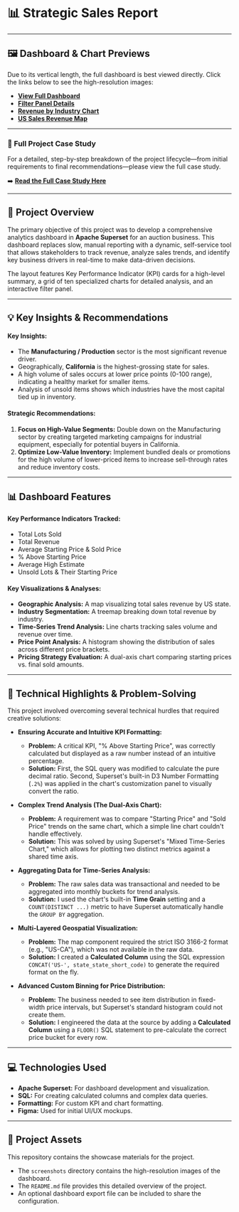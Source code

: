 # 📊 Strategic Sales Report

---
## 🖼️ Dashboard & Chart Previews
Due to its vertical length, the full dashboard is best viewed directly. Click the links below to see the high-resolution images:

* **[View Full Dashboard](https://github.com/Heet-Jamariya/Strategic_Sales_Report/blob/main/screenshots/dashboard-full-view.jpg)**
* **[Filter Panel Details](https://github.com/Heet-Jamariya/Strategic_Sales_Report/blob/main/screenshots/dashboard-filters.png)**
* **[Revenue by Industry Chart](https://github.com/Heet-Jamariya/Strategic_Sales_Report/blob/main/screenshots/chart-treemap-industries.png)**
* **[US Sales Revenue Map](https://github.com/Heet-Jamariya/Strategic_Sales_Report/blob/main/screenshots/chart-geo-map.png)**

---

### 📝 Full Project Case Study
For a detailed, step-by-step breakdown of the project lifecycle—from initial requirements to final recommendations—please view the full case study.

➡️ [**Read the Full Case Study Here**](https://github.com/Heet-Jamariya/Strategic_Sales_Report/blob/main/CASE_STUDY.md)

---

## 📖 Project Overview
The primary objective of this project was to develop a comprehensive analytics dashboard in **Apache Superset** for an auction business. This dashboard replaces slow, manual reporting with a dynamic, self-service tool that allows stakeholders to track revenue, analyze sales trends, and identify key business drivers in real-time to make data-driven decisions.

The layout features Key Performance Indicator (KPI) cards for a high-level summary, a grid of ten specialized charts for detailed analysis, and an interactive filter panel.

---

## 💡 Key Insights & Recommendations

#### Key Insights:
* The **Manufacturing / Production** sector is the most significant revenue driver.
* Geographically, **California** is the highest-grossing state for sales.
* A high volume of sales occurs at lower price points (0-100 range), indicating a healthy market for smaller items.
* Analysis of unsold items shows which industries have the most capital tied up in inventory.

#### Strategic Recommendations:
1.  **Focus on High-Value Segments:** Double down on the Manufacturing sector by creating targeted marketing campaigns for industrial equipment, especially for potential buyers in California.
2.  **Optimize Low-Value Inventory:** Implement bundled deals or promotions for the high volume of lower-priced items to increase sell-through rates and reduce inventory costs.

---

## 📊 Dashboard Features

#### Key Performance Indicators Tracked:
* Total Lots Sold
* Total Revenue
* Average Starting Price & Sold Price
* % Above Starting Price
* Average High Estimate
* Unsold Lots & Their Starting Price

#### Key Visualizations & Analyses:
* **Geographic Analysis:** A map visualizing total sales revenue by US state.
* **Industry Segmentation:** A treemap breaking down total revenue by industry.
* **Time-Series Trend Analysis:** Line charts tracking sales volume and revenue over time.
* **Price Point Analysis:** A histogram showing the distribution of sales across different price brackets.
* **Pricing Strategy Evaluation:** A dual-axis chart comparing starting prices vs. final sold amounts.

---

## 🔧 Technical Highlights & Problem-Solving
This project involved overcoming several technical hurdles that required creative solutions:

* **Ensuring Accurate and Intuitive KPI Formatting:**
    * **Problem:** A critical KPI, "% Above Starting Price", was correctly calculated but displayed as a raw number instead of an intuitive percentage.
    * **Solution:** First, the SQL query was modified to calculate the pure decimal ratio. Second, Superset's built-in D3 Number Formatting (`.2%`) was applied in the chart's customization panel to visually convert the ratio.

* **Complex Trend Analysis (The Dual-Axis Chart):**
    * **Problem:** A requirement was to compare "Starting Price" and "Sold Price" trends on the same chart, which a simple line chart couldn't handle effectively.
    * **Solution:** This was solved by using Superset's "Mixed Time-Series Chart," which allows for plotting two distinct metrics against a shared time axis.

* **Aggregating Data for Time-Series Analysis:**
    * **Problem:** The raw sales data was transactional and needed to be aggregated into monthly buckets for trend analysis.
    * **Solution:** I used the chart's built-in **Time Grain** setting and a `COUNT(DISTINCT ...)` metric to have Superset automatically handle the `GROUP BY` aggregation.

* **Multi-Layered Geospatial Visualization:**
    * **Problem:** The map component required the strict ISO 3166-2 format (e.g., "US-CA"), which was not available in the raw data.
    * **Solution:** I created a **Calculated Column** using the SQL expression `CONCAT('US-', state_state_short_code)` to generate the required format on the fly.

* **Advanced Custom Binning for Price Distribution:**
    * **Problem:** The business needed to see item distribution in fixed-width price intervals, but Superset's standard histogram could not create them.
    * **Solution:** I engineered the data at the source by adding a **Calculated Column** using a `FLOOR()` SQL statement to pre-calculate the correct price bucket for every row.

---

## 💻 Technologies Used
* **Apache Superset:** For dashboard development and visualization.
* **SQL:** For creating calculated columns and complex data queries.
* **Formatting:** For custom KPI and chart formatting.
* **Figma:** Used for initial UI/UX mockups.

---

## 📂 Project Assets
This repository contains the showcase materials for the project.
* The `screenshots` directory contains the high-resolution images of the dashboard.
* The `README.md` file provides this detailed overview of the project.
* An optional dashboard export file can be included to share the configuration.